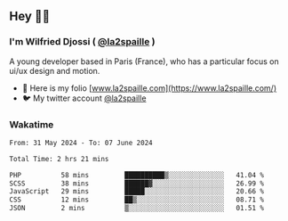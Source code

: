 ## Hey 👋🏾
### I'm Wilfried Djossi ( <a href="https://twitter.com/la2spaille/" target="_blank">@la2spaille</a> )
A young developer based in Paris (France), who has a particular focus on ui/ux design and motion.

- 🎨 Here is my folio [www.la2spaille.com](https://www.la2spaille.com/)
- 🐦 My twitter account [@la2spaille](https://twitter.com/la2spaille/)

### Wakatime
<!--START_SECTION:waka-->

```txt
From: 31 May 2024 - To: 07 June 2024

Total Time: 2 hrs 21 mins

PHP          58 mins         ██████████▒░░░░░░░░░░░░░░   41.04 %
SCSS         38 mins         ██████▓░░░░░░░░░░░░░░░░░░   26.99 %
JavaScript   29 mins         █████░░░░░░░░░░░░░░░░░░░░   20.66 %
CSS          12 mins         ██▒░░░░░░░░░░░░░░░░░░░░░░   08.71 %
JSON         2 mins          ▒░░░░░░░░░░░░░░░░░░░░░░░░   01.51 %
```

<!--END_SECTION:waka-->
<!--
**la2spaille/la2spaille** is a ✨ _special_ ✨ repository because its `README.md` (this file) appears on your GitHub profile.

Here are some ideas to get you started:

- 🔭 I’m currently working on ...
- 🌱 I’m currently learning ...
- 👯 I’m looking to collaborate on ...
- 🤔 I’m looking for help with ...
- 💬 Ask me about ...
- 📫 How to reach me: ...
- 😄 Pronouns: ...
- ⚡ Fun fact: ...
-->
